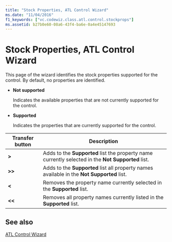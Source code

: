 ```yaml
---
title: "Stock Properties, ATL Control Wizard"
ms.date: "11/04/2016"
f1_keywords: ["vc.codewiz.class.atl.control.stockprops"]
ms.assetid: b27b0e60-08a6-43f4-ba6e-0a4e45147693
---
```

# Stock Properties, ATL Control Wizard

This page of the wizard identifies the stock properties supported for the control. By default, no properties are identified.

- **Not supported**

   Indicates the available properties that are not currently supported for the control.

- **Supported**

   Indicates the properties that are currently supported for the control.

|Transfer button|Description|
|---------------------|-----------------|
|**>**|Adds to the **Supported** list the property name currently selected in the **Not Supported** list.|
|**>>**|Adds to the **Supported** list all property names available in the **Not Supported** list.|
|**\<**|Removes the property name currently selected in the **Supported** list.|
|**\<\<**|Removes all property names currently listed in the **Supported** list.|

## See also

[ATL Control Wizard](../../atl/reference/atl-control-wizard.md)
